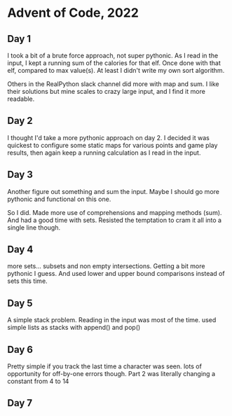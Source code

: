 # Advent of Code, 2022

## Day 1

I took a bit of a brute force approach, not super pythonic.
As I read in the input, I kept a running sum of the calories for that elf.
Once done with that elf, compared to max value(s).
At least I didn't write my own sort algorithm.

Others in the RealPython slack channel did more with map and sum.
I like their solutions but mine scales to crazy large input, and I find it more readable.

## Day 2

I thought I'd take a more pythonic approach on day 2.
I decided it was quickest to configure some static maps for various points and game play results,
then again keep a running calculation as I read in the input.

## Day 3

Another figure out something and sum the input.
Maybe I should go more pythonic and functional on this one.

So I did.
Made more use of comprehensions and mapping methods (sum).
And had a good time with sets.
Resisted the temptation to cram it all into a single line though.

## Day 4

more sets...  subsets and non empty intersections.
Getting a bit more pythonic I guess.
And used lower and upper bound comparisons instead of sets this time.

## Day 5

A simple stack problem.
Reading in the input was most of the time.
used simple lists as stacks with append() and pop()

## Day 6

Pretty simple if you track the last time a character was seen.
lots of opportunity for off-by-one errors though.
Part 2 was literally changing a constant from 4 to 14

## Day 7

